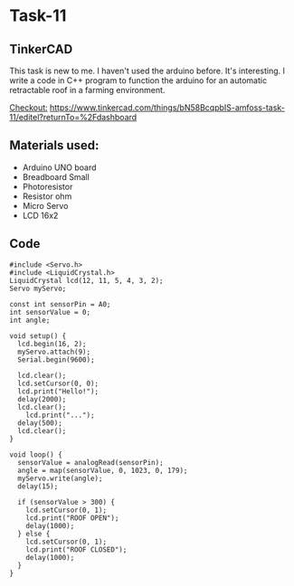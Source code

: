 # Task-11
## TinkerCAD

This task is new to me. I haven't used the arduino before. It's interesting. I write a code in C++ program to function the arduino for an automatic retractable roof in a farming environment.

<Checkout:> https://www.tinkercad.com/things/bN58BcqpbIS-amfoss-task-11/editel?returnTo=%2Fdashboard

## Materials used:
- Arduino UNO board
- Breadboard Small
- Photoresistor
- Resistor ohm
- Micro Servo
- LCD 16x2

## Code

```
#include <Servo.h>
#include <LiquidCrystal.h>
LiquidCrystal lcd(12, 11, 5, 4, 3, 2);
Servo myServo;

const int sensorPin = A0;
int sensorValue = 0;
int angle;

void setup() {
  lcd.begin(16, 2);
  myServo.attach(9);
  Serial.begin(9600);

  lcd.clear();
  lcd.setCursor(0, 0);
  lcd.print("Hello!");
  delay(2000);
  lcd.clear();
    lcd.print("...");
  delay(500);
  lcd.clear();
}

void loop() {
  sensorValue = analogRead(sensorPin);
  angle = map(sensorValue, 0, 1023, 0, 179);
  myServo.write(angle);
  delay(15);

  if (sensorValue > 300) {
    lcd.setCursor(0, 1);
    lcd.print("ROOF OPEN");
    delay(1000);
  } else {
    lcd.setCursor(0, 1);
    lcd.print("ROOF CLOSED");
    delay(1000);
  }
}

```





